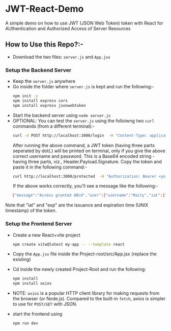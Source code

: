 # JWT-React-Demo
A simple demo on how to use JWT (JSON Web Token) token with React for AUthentication and Authorized Access of Server Resources

## How to Use this Repo?:-

- Download the two files: `server.js` and `App.jsx`

### Setup the Backend Server

- Keep the `server.js` anywhere
- Go inside the folder where `server.js` is kept and run the following:-
  ```bash
  npm init -y
  npm install express cors
  npm install express jsonwebtoken
  ```
- Start the backend server using
  `node server.js`
- OPTIONAL: You can test the `server.js` using the folloiwng two `curl` commands (from a different terminal):-
  ```bash
  curl -X POST http://localhost:3000/login  -H "Content-Type: application/json" -d '{"username":"Maity","password":"abcd"}'
  ```
  After running the above command, a JWT token (having three parts seperated by dot(.) will be printed on terminal, only if you give the above correct username and password. This is a Base64 encoded string - having three parts, viz., Header.Payload.Signature. Copy the token and paste it in the following command:-
  ```bash
  curl http://localhost:3000/protected  -H "Authorization: Bearer <your_token_here>"
  ```
  If the above works correctly, you'll see a message like the following:-

 ```bash
    {"message":"Access granted ABcd","user":{"username":"Maity","iat":1750928735,"exp":1750932335}}
  ```
Note that "iat" and "exp" are the issuance and expiration time (UNIX timestamp) of the token.

### Setup the Frontend Server

- Create a new React+vite project
  ```bash
  npm create vite@latest my-app -- --template react
  ```
- Copy the `App.jsx` file inside the Project-root/src/App.jsx (replace the existing)
- Cd inside the newly created Project-Root and run the following:
  ```bash
  npm install
  npm install axios
  ```
- NOTE: `axios` is a popular HTTP client library for making requests from the browser (or Node.js). Compared to the built-in `fetch`, axios is simpler to use for `POST/GET` with JSON.

  
- start the frontend using
  ```bash
  npm run dev
  ```


